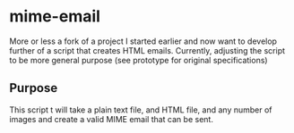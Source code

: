 # mime-email

More or less a fork of a project I started earlier and now want to develop further of a script that creates HTML emails.  Currently, adjusting the script to be more general purpose (see prototype for original specifications)

Purpose
-------
This script t will take a plain text file, and HTML file, and any number of images and create a valid MIME email that can be sent.  

